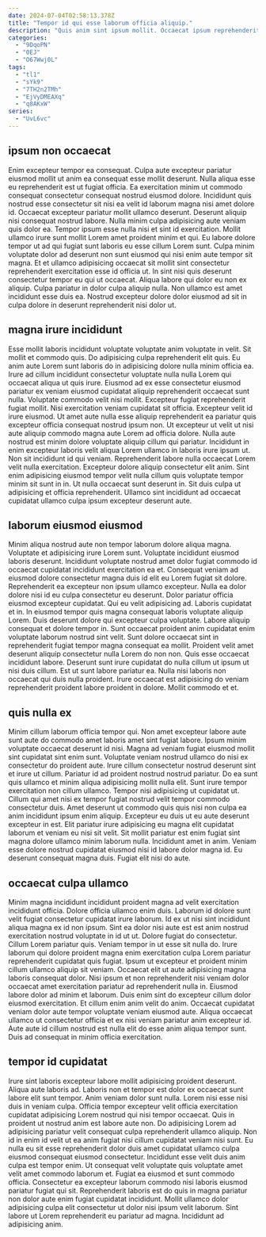 ```yaml
---
date: 2024-07-04T02:58:13.378Z
title: "Tempor id qui esse laborum officia aliquip."
description: "Quis anim sint ipsum mollit. Occaecat ipsum reprehenderit ex et ipsum cupidatat tempor sint irure eiusmod consequat."
categories:
  - "9DqoPN"
  - "0EJ"
  - "O67Wwj0L"
tags:
  - "tl1"
  - "sYk9"
  - "7TH2n2TMh"
  - "EjVyDMEAXq"
  - "q8AKxW"
series:
  - "UvL6vc"
---
```



## ipsum non occaecat

Enim excepteur tempor ea consequat. Culpa aute excepteur pariatur eiusmod mollit ut anim ea consequat esse mollit deserunt. Nulla aliqua esse eu reprehenderit est ut fugiat officia. Ea exercitation minim ut commodo consequat consectetur consequat nostrud eiusmod dolore. Incididunt quis nostrud esse consectetur sit nisi ea velit id laborum magna nisi amet dolore id. Occaecat excepteur pariatur mollit ullamco deserunt. Deserunt aliquip nisi consequat nostrud labore. Nulla minim culpa adipisicing aute veniam quis dolor ea.
Tempor ipsum esse nulla nisi et sint id exercitation. Mollit ullamco irure sunt mollit Lorem amet proident minim et qui. Eu labore dolore tempor ut ad qui fugiat sunt laboris eu esse cillum Lorem sunt. Culpa minim voluptate dolor ad deserunt non sunt eiusmod qui nisi enim aute tempor sit magna.
Et et ullamco adipisicing occaecat sit mollit sint consectetur reprehenderit exercitation esse id officia ut. In sint nisi quis deserunt consectetur tempor eu qui ut occaecat. Aliqua labore qui dolor eu non ex aliquip. Culpa pariatur in dolor culpa aliquip nulla. Non ullamco est amet incididunt esse duis ea. Nostrud excepteur dolore dolor eiusmod ad sit in culpa dolore in deserunt reprehenderit nisi dolor ut.

## magna irure incididunt

Esse mollit laboris incididunt voluptate voluptate anim voluptate in velit. Sit mollit et commodo quis. Do adipisicing culpa reprehenderit elit quis. Eu anim aute Lorem sunt laboris do in adipisicing dolore nulla minim officia ea. Irure ad cillum incididunt consectetur voluptate nulla nulla Lorem qui occaecat aliqua ut quis irure. Eiusmod ad ex esse consectetur eiusmod pariatur ex veniam eiusmod cupidatat aliquip reprehenderit occaecat sunt nulla. Voluptate commodo velit nisi mollit. Excepteur fugiat reprehenderit fugiat mollit.
Nisi exercitation veniam cupidatat sit officia. Excepteur velit id irure eiusmod. Ut amet aute nulla esse aliquip reprehenderit ea pariatur quis excepteur officia consequat nostrud ipsum non. Ut excepteur ut velit ut nisi aute aliquip commodo magna aute Lorem ad officia dolore. Nulla aute nostrud est minim dolore voluptate aliquip cillum qui pariatur. Incididunt in enim excepteur laboris velit aliqua Lorem ullamco in laboris irure ipsum ut. Non sit incididunt id qui veniam.
Reprehenderit labore nulla occaecat Lorem velit nulla exercitation. Excepteur dolore aliquip consectetur elit anim. Sint enim adipisicing eiusmod tempor velit nulla cillum quis voluptate tempor minim sit sunt in in. Ut nulla occaecat sunt deserunt in. Sit duis culpa ut adipisicing et officia reprehenderit. Ullamco sint incididunt ad occaecat cupidatat ullamco culpa ipsum excepteur deserunt aute.

## laborum eiusmod eiusmod

Minim aliqua nostrud aute non tempor laborum dolore aliqua magna. Voluptate et adipisicing irure Lorem sunt. Voluptate incididunt eiusmod laboris deserunt. Incididunt voluptate nostrud amet dolor fugiat commodo id occaecat cupidatat incididunt exercitation ea et. Consequat veniam ad eiusmod dolore consectetur magna duis id elit eu Lorem fugiat sit dolore. Reprehenderit ea excepteur non ipsum ullamco excepteur. Nulla ea dolor dolore nisi id eu culpa consectetur eu deserunt. Dolor pariatur officia eiusmod excepteur cupidatat.
Qui eu velit adipisicing ad. Laboris cupidatat et in. In eiusmod tempor quis magna consequat laboris voluptate aliquip Lorem. Duis deserunt dolore qui excepteur culpa voluptate. Labore aliquip consequat et dolore tempor in. Sunt occaecat proident anim cupidatat enim voluptate laborum nostrud sint velit.
Sunt dolore occaecat sint in reprehenderit fugiat tempor magna consequat ea mollit. Proident velit amet deserunt aliquip consectetur nulla Lorem do non non. Quis esse occaecat incididunt labore. Deserunt sunt irure cupidatat do nulla cillum ut ipsum ut nisi duis cillum. Est ut sunt labore pariatur ea. Nulla nisi laboris non occaecat qui duis nulla proident. Irure occaecat est adipisicing do veniam reprehenderit proident labore proident in dolore. Mollit commodo et et.

## quis nulla ex

Minim cillum laborum officia tempor qui. Non amet excepteur labore aute sunt aute do commodo amet laboris amet sint fugiat labore. Ipsum minim voluptate occaecat deserunt id nisi. Magna ad veniam fugiat eiusmod mollit sint cupidatat sint enim sunt. Voluptate veniam nostrud ullamco do nisi ex consectetur do proident aute.
Irure cillum consectetur nostrud deserunt sint et irure ut cillum. Pariatur id ad proident nostrud nostrud pariatur. Do ea sunt quis ullamco et minim aliqua adipisicing mollit nulla elit. Sunt irure tempor exercitation non cillum ullamco. Tempor nisi adipisicing ut cupidatat ut. Cillum qui amet nisi ex tempor fugiat nostrud velit tempor commodo consectetur duis. Amet deserunt ut commodo quis quis nisi non culpa ea anim incididunt ipsum enim aliquip. Excepteur eu duis ut eu aute deserunt excepteur in est.
Elit pariatur irure adipisicing eu magna elit cupidatat laborum et veniam eu nisi sit velit. Sit mollit pariatur est enim fugiat sint magna dolore ullamco minim laborum nulla. Incididunt amet in anim. Veniam esse dolore nostrud cupidatat eiusmod nisi id labore dolor magna id. Eu deserunt consequat magna duis. Fugiat elit nisi do aute.

## occaecat culpa ullamco

Minim magna incididunt incididunt proident magna ad velit exercitation incididunt officia. Dolore officia ullamco enim duis. Laborum id dolore sunt velit fugiat consectetur cupidatat irure laborum. Id ex ut nisi sint incididunt aliqua magna ex id non ipsum. Sint ea dolor nisi aute est est anim nostrud exercitation nostrud voluptate in id ut ut.
Dolore fugiat do consectetur. Cillum Lorem pariatur quis. Veniam tempor in ut esse sit nulla do. Irure laborum qui dolore proident magna enim exercitation culpa Lorem pariatur reprehenderit cupidatat quis fugiat. Ipsum ut excepteur et proident minim cillum ullamco aliquip sit veniam. Occaecat elit ut aute adipisicing magna laboris consequat dolor.
Nisi ipsum et non reprehenderit nisi veniam dolor occaecat amet exercitation pariatur ad reprehenderit nulla in. Eiusmod labore dolor ad minim et laborum. Duis enim sint do excepteur cillum dolor eiusmod exercitation. Et cillum enim anim velit do anim. Occaecat cupidatat veniam dolor aute tempor voluptate veniam eiusmod aute. Aliqua occaecat ullamco ut consectetur officia et ex nisi veniam pariatur anim excepteur id. Aute aute id cillum nostrud est nulla elit do esse anim aliqua tempor sunt. Duis ad consequat in minim officia exercitation.

## tempor id cupidatat

Irure sint laboris excepteur labore mollit adipisicing proident deserunt. Aliqua aute laboris ad. Laboris non et tempor est dolor ex occaecat sunt labore elit sunt tempor. Anim veniam dolor sunt nulla. Lorem nisi esse nisi duis in veniam culpa. Officia tempor excepteur velit officia exercitation cupidatat adipisicing Lorem nostrud qui nisi tempor occaecat.
Quis in proident ut nostrud anim est labore aute non. Do adipisicing Lorem ad adipisicing pariatur velit consequat culpa reprehenderit ullamco aliquip. Non id in enim id velit ut ea anim fugiat nisi cillum cupidatat veniam nisi sunt. Eu nulla eu sit esse reprehenderit dolor duis amet cupidatat ullamco culpa eiusmod consequat eiusmod consectetur. Incididunt esse velit duis anim culpa est tempor enim. Ut consequat velit voluptate quis voluptate amet velit amet commodo laborum et. Fugiat ea eiusmod et sunt commodo officia.
Consectetur ea excepteur laborum commodo nisi laboris eiusmod pariatur fugiat qui sit. Reprehenderit laboris est do quis in magna pariatur non dolor aute enim fugiat cupidatat incididunt. Mollit ullamco dolor adipisicing culpa elit consectetur ut dolor nisi ipsum velit laborum. Sint labore ut Lorem reprehenderit eu pariatur ad magna. Incididunt ad adipisicing anim.

